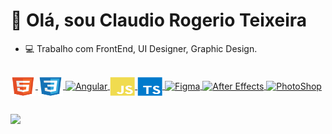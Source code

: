 # 👋 Olá, sou Claudio Rogerio Teixeira

- 💻 Trabalho com FrontEnd, UI Designer, Graphic Design.

<div align="center">
  <a href="https://github.com/claudiorogerioteixeira">
</div>
<div style="display: inline_block"><br>        
  <img align="center" alt="HTML" height="30" width="40" src="https://raw.githubusercontent.com/devicons/devicon/master/icons/html5/html5-original.svg">
  <img align="center" alt="CSS" height="30" width="40" src="https://raw.githubusercontent.com/devicons/devicon/master/icons/css3/css3-original.svg">  
  <img align="center" alt="Angular" height="30" width="40" src="https://cdn.jsdelivr.net/gh/devicons/devicon/icons/angularjs/angularjs-original.svg">  
  <img align="center" alt="Js" height="30" width="40" src="https://raw.githubusercontent.com/devicons/devicon/master/icons/javascript/javascript-plain.svg">
  <img align="center" alt="Ts" height="30" width="40" src="https://raw.githubusercontent.com/devicons/devicon/master/icons/typescript/typescript-plain.svg">
  <img align="center" alt="Figma" height="30" width="40" src="https://cdn.jsdelivr.net/gh/devicons/devicon/icons/figma/figma-original.svg">
  <img align="center" alt="After Effects" height="30" width="40" src="https://cdn.jsdelivr.net/gh/devicons/devicon/icons/aftereffects/aftereffects-original.svg">
  <img align="center" alt="PhotoShop" height="30" width="40" src="https://cdn.jsdelivr.net/gh/devicons/devicon/icons/photoshop/photoshop-plain.svg">   
</div>
  
  ##
 
<div>   
  <a href="https://www.linkedin.com/in/claudiorogerioteixeira" target="_blank"><img src="https://img.shields.io/badge/-LinkedIn-%230077B5?style=for-the-badge&logo=linkedin&logoColor=white" target="_blank"></a>

<!--   <a href="https://claudiorogerioteixeira.github.io/portfolio/" target="_blank"><img src="https://img.shields.io/badge/PORTFOLIO" target="_blank"></a> -->
</div>
